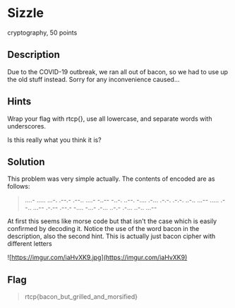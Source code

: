 # Sizzle
 cryptography, 50 points

## Description
 Due to the COVID-19 outbreak, we ran all out of bacon, so we had to use up the old stuff instead. Sorry for any inconvenience caused...

## Hints
 Wrap your flag with rtcp{}, use all lowercase, and separate words with underscores.

 Is this really what you think it is?

## Solution
 This problem was very simple actually. The contents of encoded are as follows:

>....- ..... ...-. .--.- .--.. ....- -..-- -..-. ..--. -.... .-... .-.-. .-.-. ..-.. ...-- ..... .--.. ...-- .-.-- .--.- -.... -...- .-... ..-.- .-... ..-.. ...--

 At first this seems like morse code but that isn't the case which is easily confirmed by decoding it. Notice the use of the word bacon in the description, also the second hint. This is actually just bacon cipher with different letters

![https://imgur.com/iaHvXK9.jpg](https://imgur.com/iaHvXK9)


## Flag
>rtcp{bacon_but_grilled_and_morsified}
